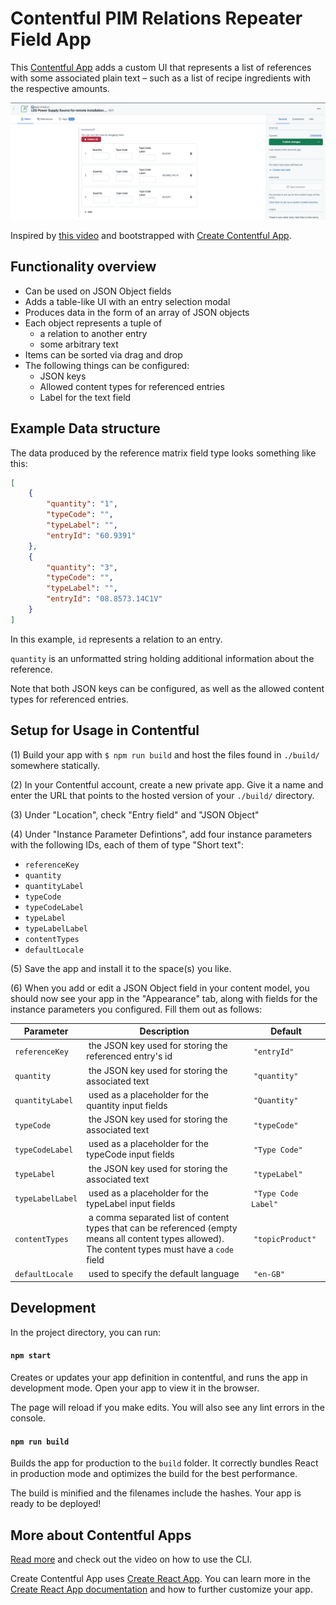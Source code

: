 # Contentful PIM Relations Repeater Field App

This [Contentful App](https://www.contentful.com/developers/docs/extensibility/app-framework/) adds a custom UI that represents a list of references with some associated plain text – such as a list of recipe ingredients with the respective amounts.

![](./screenshot.png)

Inspired by [this video](https://www.youtube.com/watch?v=OtmV3TPTbRs) and bootstrapped with [Create Contentful App](https://github.com/contentful/create-contentful-app).

## Functionality overview

* Can be used on JSON Object fields
* Adds a table-like UI with an entry selection modal
* Produces data in the form of an array of JSON objects
* Each object represents a tuple of
    * a relation to another entry
    * some arbitrary text
* Items can be sorted via drag and drop
* The following things can be configured:
    * JSON keys
    * Allowed content types for referenced entries
    * Label for the text field

## Example Data structure

The data produced by the reference matrix field type looks something like this:

```json
[
    {
        "quantity": "1",
        "typeCode": "",
        "typeLabel": "",
        "entryId": "60.9391"
    },
    {
        "quantity": "3",
        "typeCode": "",
        "typeLabel": "",
        "entryId": "08.8573.14C1V"
    }
]
```

In this example, `id` represents a relation to an entry.

`quantity` is an unformatted string holding additional information about the reference.

Note that both JSON keys can be configured, as well as the allowed content types for referenced entries.

## Setup for Usage in Contentful

(1) Build your app with `$ npm run build` and host the files found in `./build/` somewhere statically.

(2) In your Contentful account, create a new private app. Give it a name and enter the URL that points to the hosted version of your `./build/` directory.

(3) Under "Location", check "Entry field" and "JSON Object"

(4) Under "Instance Parameter Defintions", add four instance parameters with the following IDs, each of them of type "Short text":

  - `referenceKey`
  - `quantity`
  - `quantityLabel`
  - `typeCode`
  - `typeCodeLabel`
  - `typeLabel`
  - `typeLabelLabel`
  - `contentTypes`
  - `defaultLocale`

(5) Save the app and install it to the space(s) you like.

(6) When you add or edit a JSON Object field in your content model, you should now see your app in the "Appearance" tab, along with fields for the instance parameters you configured. Fill them out as follows:

| Parameter | Description | Default |
|-----------|-------------|---------|
| `referenceKey`| the JSON key used for storing the referenced entry's id | `"entryId"` |
| `quantity`| the JSON key used for storing the associated text | `"quantity"` |
| `quantityLabel`| used as a placeholder for the quantity input fields | `"Quantity"` |
| `typeCode`| the JSON key used for storing the associated text | `"typeCode"` |
| `typeCodeLabel`| used as a placeholder for the typeCode input fields | `"Type Code"` |
| `typeLabel`| the JSON key used for storing the associated text | `"typeLabel"` |
| `typeLabelLabel`| used as a placeholder for the typeLabel input fields | `"Type Code Label"` |
| `contentTypes`| a comma separated list of content types that can be referenced (empty means all content types allowed). The content types must have a `code` field | `"topicProduct"` |
| `defaultLocale`| used to specify the default language | `"en-GB"` |


## Development

In the project directory, you can run:

#### `npm start`

Creates or updates your app definition in contentful, and runs the app in development mode.
Open your app to view it in the browser.

The page will reload if you make edits.
You will also see any lint errors in the console.

#### `npm run build`

Builds the app for production to the `build` folder.
It correctly bundles React in production mode and optimizes the build for the best performance.

The build is minified and the filenames include the hashes.
Your app is ready to be deployed!

## More about Contentful Apps

[Read more](https://www.contentful.com/developers/docs/extensibility/app-framework/create-contentful-app/) and check out the video on how to use the CLI.

Create Contentful App uses [Create React App](https://create-react-app.dev/). You can learn more in the [Create React App documentation](https://facebook.github.io/create-react-app/docs/getting-started) and how to further customize your app.
